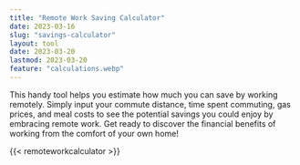 ```yaml
---
title: "Remote Work Saving Calculator"
date: 2023-03-16
slug: "savings-calculator"
layout: tool
date: 2023-03-20
lastmod: 2023-03-20
feature: "calculations.webp"
---
```


This handy tool helps you estimate how much you can save by working remotely. Simply input your commute distance, time spent commuting, gas prices, and meal costs to see the potential savings you could enjoy by embracing remote work. Get ready to discover the financial benefits of working from the comfort of your own home!

{{< remoteworkcalculator >}}